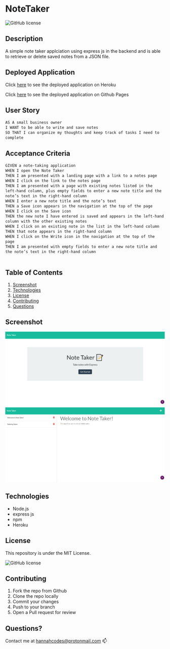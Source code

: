 # NoteTaker

![GitHub license](https://img.shields.io/badge/license-MIT-blue.svg)

## Description
A simple note taker applciation using express js in the backend and is able to retrieve or delete saved notes from a JSON file. 

## Deployed Application

Click [here](https://still-dawn-65354.herokuapp.com/) to see the deployed application on Heroku

Click [here](https://hannahnmcdonald.github.io/NoteTaker/) to see the deployed application on Github Pages

## User Story
 
```
AS A small business owner
I WANT to be able to write and save notes
SO THAT I can organize my thoughts and keep track of tasks I need to complete

```

## Acceptance Criteria 

```
GIVEN a note-taking application
WHEN I open the Note Taker
THEN I am presented with a landing page with a link to a notes page
WHEN I click on the link to the notes page
THEN I am presented with a page with existing notes listed in the left-hand column, plus empty fields to enter a new note title and the note’s text in the right-hand column
WHEN I enter a new note title and the note’s text
THEN a Save icon appears in the navigation at the top of the page
WHEN I click on the Save icon
THEN the new note I have entered is saved and appears in the left-hand column with the other existing notes
WHEN I click on an existing note in the list in the left-hand column
THEN that note appears in the right-hand column
WHEN I click on the Write icon in the navigation at the top of the page
THEN I am presented with empty fields to enter a new note title and the note’s text in the right-hand column


```

## Table of Contents
1. [Screenshot](##Screenshot)
2. [Technologies](##Technologies)
3. [License](##License)
4. [Contributing](##Contributing)
5. [Questions](##Questions)


## Screenshot

![Screenshot](./img/Screenshot1.png)
![Screenshot](./img/Screenshot2.png)


## Technologies

* Node.js
* express js
* npm
* Heroku


## License

This repository is under the MIT License.

![GitHub license](https://img.shields.io/badge/license-MIT-blue.svg)

## Contributing

1. Fork the repo from Github
2. Clone the repo locally
3. Commit your changes
4. Push to your branch
5. Open a Pull request for review

## Questions?

Contact me at hannahcodes@protonmail.com 📫

